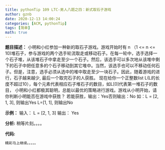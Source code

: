 ```yaml
---
title: pythonTip 109 LTC-男人八题之四：新式取石子游戏
author: gznb
date: 2020-12-13 14:00:24
categories: [ACM, pythonTip]
tags: [简单]
math: true
---
```


**题目描述：**
小明和小红参加一种新的取石子游戏。游戏开始时有 n （1 <= n <= 10)堆石子，参与游戏的两个选手轮流取走或移动石子。在每一轮中，选手选择一个石子堆，从该堆石子中拿走至少一个石子。然后，该选手可以多次地从该堆中剩下的石子中把任意多的个石子移动到其它堆中。当然，该选手也可以不移动任何石子。但是，注意，选手必须从选中的堆中取走至少一块石子。因此，随着游戏的进行，石子越来越少, 最后一个取完石子的人获胜。
现在给你一个正整数list L(L的长度不超过10），每个元素代表相应石子堆石子的数目，如L[0]代表第一堆石子的数目，
小明和小红都极其聪明，总能以最优的策略进行游戏。游戏从小明开始，请你判断小明能否在游戏中获胜？
若能获胜，输出：Yes否则输出：No
如：L = [2, 1, 3], 则输出Yes
    L=[1, 1], 则输出No

**示例：**
输入：
L = [2, 1, 3]
输出：
Yes


**分析:**
稍等片刻。。。。

**代码:**
```python
精彩马上继续。。。。。
```
